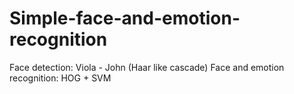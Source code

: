 # Simple-face-and-emotion-recognition
Face detection: Viola - John (Haar like cascade)
Face and emotion recognition: HOG + SVM
